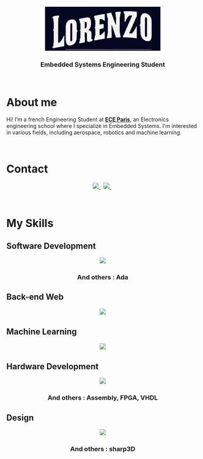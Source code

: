 <p align="center">
	<a href="https://github.com/MrZouu"><img src="https://github.com/MrZouu/MrZouu/blob/main/Images/lorenzo_main.jpg" width="60%"></a>
</p>
<h3 align="center">Embedded Systems Engineering Student </h3>
								
<br>	

# About me

Hi! I’m a french Engineering Student at **[ECE Paris](https://www.ece.fr/)**, an Electronics engineering school where I specialize in Embedded Systems. 
I'm interested in various fields, including aerospace, robotics and machine learning.

<br>	

# Contact

<p align="center">
	<a href="https://www.linkedin.com/in/lorenzo-m-365a38225/">
		<img src="https://img.shields.io/badge/-LINKEDIN-0077B5?style=for-the-badge&logo=linkedin&logoColor=white">
	</a>
	<span>&nbsp;</span>
	<a href="mailto:lorenzomarrocchi02@gmail.com">
		<img src="https://img.shields.io/badge/-GMAIL-D14836?style=for-the-badge&logo=gmail&logoColor=white">
	</a>
	<span>&nbsp;</span>
</p>

<br>

# My Skills
## Software Development
<p align="center">
  <a href="https://skillicons.dev">
    <img src="https://skillicons.dev/icons?i=c,cpp,py,arduino,git,cmake, linux" />
  </a>
</p>

<h3 align="center">And others : Ada</h3>

## Back-end Web
<p align="center">
  <a href="https://skillicons.dev">
    <img src="https://skillicons.dev/icons?i=py,nodejs,mysql, git" />
  </a>
</p>

## Machine Learning
<p align="center">
  <a href="https://skillicons.dev">
    <img src="https://skillicons.dev/icons?i=py,pytorch,tensorflow, git" />
  </a>
</p>

## Hardware Development
<p align="center">
  <a href="https://skillicons.dev">
    <img src="https://skillicons.dev/icons?i=raspberrypi" />
  </a>
</p>

<h3 align="center">And others : Assembly, FPGA, VHDL</h3>

## Design
<p align="center">
  <a href="https://skillicons.dev">
    <img src="https://skillicons.dev/icons?i=ae,ai,ps,blender" />
  </a>
</p>

<h3 align="center">And others : sharp3D</h3>
<!--
**MrZouu/MrZouu** is a ✨ _special_ ✨ repository because its `README.md` (this file) appears on your GitHub profile.

Here are some ideas to get you started:

- 🔭 I’m currently working on ...
- 🌱 I’m currently learning ...
- 👯 I’m looking to collaborate on ...
- 🤔 I’m looking for help with ...
- 💬 Ask me about ...
- 📫 How to reach me: ...
- 😄 Pronouns: ...
- ⚡ Fun fact: ...
-->
